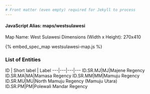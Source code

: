 ```yaml
---
# Front matter (even empty) required for Jekyll to process
---
```


#### JavaScript Alias: maps/westsulawesi

Map Name: West Sulawesi
Dimensions (Width x Height): 270x410



{% embed_spec_map westsulawesi-map.js %}

### List of Entities

ID | Short label | Label
---|---|---|---
ID.SR.MJ|MJ|Majene Regency
ID.SR.MA|MA|Mamasa Regency
ID.SR.MM|MM|Mamuju Regency
ID.SR.MU|MU|North Mamuju Regency (Mamuju Utara)
ID.SR.PM|PM|Polewali Mandar Regency
